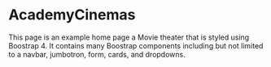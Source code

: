 # AcademyCinemas
This page is an example home page a Movie theater that is styled using Boostrap 4. It contains many Boostrap components including but not limited to a navbar, jumbotron, form, cards, and dropdowns.
